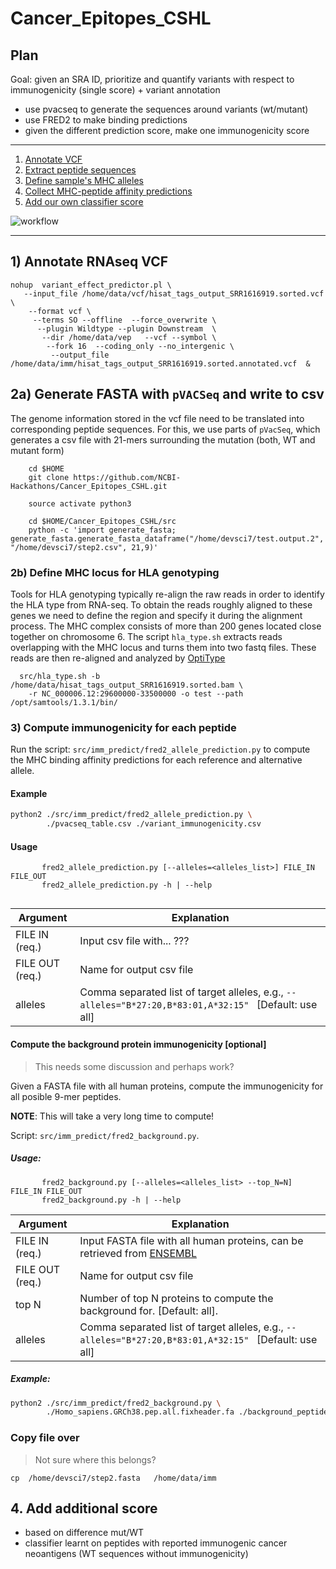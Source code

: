 # Cancer_Epitopes_CSHL

## Plan

Goal: given an SRA ID, prioritize and quantify variants with respect to immunogenicity (single score) + variant annotation

- use pvacseq to generate the sequences around variants (wt/mutant)
- use FRED2 to make binding predictions
- given the different prediction score, make one immunogenicity score

-------------------------

1. [Annotate VCF](#anno)
2. [Extract peptide sequences](#pvac)
3. [Define sample's MHC alleles](#mhc)
4. [Collect MHC-peptide affinity predictions](#fred2)
5. [Add our own classifier score](#new)

![workflow](https://github.com/NCBI-Hackathons/Cancer_Epitopes_CSHL/blob/master/doc/images/Workflow.png)

-------------------------

## 1) Annotate RNAseq VCF <a name="anno"></a> 
 
    nohup  variant_effect_predictor.pl \
       --input_file /home/data/vcf/hisat_tags_output_SRR1616919.sorted.vcf  \
        --format vcf \
         --terms SO --offline  --force_overwrite \
          --plugin Wildtype --plugin Downstream  \
           --dir /home/data/vep   --vcf --symbol \
            --fork 16  --coding_only --no_intergenic \
             --output_file /home/data/imm/hisat_tags_output_SRR1616919.sorted.annotated.vcf  & 


## 2a) Generate FASTA with `pVACSeq` and write to csv <a name="pvac"></a> 

The genome information stored in the vcf file need to be translated into corresponding peptide sequences.
For this, we use parts of `pVacSeq`, which generates a csv file with 21-mers surrounding the mutation (both, WT and mutant form)

```
    cd $HOME  
    git clone https://github.com/NCBI-Hackathons/Cancer_Epitopes_CSHL.git
 
    source activate python3 
    
    cd $HOME/Cancer_Epitopes_CSHL/src   
    python -c 'import generate_fasta; generate_fasta.generate_fasta_dataframe("/home/devsci7/test.output.2", "/home/devsci7/step2.csv", 21,9)'  
```

### 2b) Define MHC locus for HLA genotyping <a name="mhc"></a> 

Tools for HLA genotyping typically re-align the raw reads in order to identify the HLA type from RNA-seq.
To obtain the reads roughly aligned to these genes we need to define the region and specify it during the alignment process.
The MHC complex consists of more than 200 genes located close together on chromosome 6.
The script `hla_type.sh` extracts reads overlapping with the MHC locus and turns them into two fastq files.
These reads are then re-aligned and analyzed by [OptiType](http://dx.doi.org/10.1093/bioinformatics/btu548)

      src/hla_type.sh -b /home/data/hisat_tags_output_SRR1616919.sorted.bam \
        -r NC_000006.12:29600000-33500000 -o test --path /opt/samtools/1.3.1/bin/


### 3) Compute immunogenicity for each peptide <a name="fred2"></a> 

Run the script: `src/imm_predict/fred2_allele_prediction.py` to compute the MHC binding affinity predictions for each reference and alternative allele.   

#### Example

```bash
python2 ./src/imm_predict/fred2_allele_prediction.py \
        ./pvacseq_table.csv ./variant_immunogenicity.csv
```

#### Usage

```
       fred2_allele_prediction.py [--alleles=<alleles_list>] FILE_IN FILE_OUT                          
       fred2_allele_prediction.py -h | --help                                                          
                                                         
```

| Argument | Explanation |
|----------|-------------|
| FILE IN (req.)  | Input csv file with... ??? |
| FILE OUT (req.) | Name for output csv file |                                                                         
| alleles | Comma separated list of target alleles, e.g., `--alleles="B*27:20,B*83:01,A*32:15" ` [Default: use all] |                             


#### Compute the background protein immunogenicity [optional]

> This needs some discussion and perhaps work?


Given a FASTA file with all human proteins, compute the  immunogenicity for all posible 9-mer peptides. 

**NOTE**: This will take a very long time to compute! 
                   
Script: `src/imm_predict/fred2_background.py`. 

##### Usage:  

```                                                                                               
       fred2_background.py [--alleles=<alleles_list> --top_N=N] FILE_IN FILE_OUT                       
       fred2_background.py -h | --help   
```


| Argument | Explanation |
|----------|-------------|
| FILE IN (req.)  | Input FASTA file with all human proteins, can be retrieved from [ENSEMBL](ftp://ftp.ensembl.org/pub/release-86/fasta/homo_sapiens/pep/Homo_sapiens.GRCh38.pep.all.fa.gz) |
| FILE OUT (req.) | Name for output csv file |                                                                         
| top N | Number of top N proteins to compute the background for. [Default: all]. |    
| alleles | Comma separated list of target alleles, e.g., `--alleles="B*27:20,B*83:01,A*32:15" ` [Default: use all] |                


##### Example:

```bash
python2 ./src/imm_predict/fred2_background.py \
        ./Homo_sapiens.GRCh38.pep.all.fixheader.fa ./background_peptides.csv
```


### Copy file over

> Not sure where this belongs?

    cp  /home/devsci7/step2.fasta   /home/data/imm 


## 4. Add additional score <a name="new"></a> 

* based on difference mut/WT
* classifier learnt on peptides with reported immunogenic cancer neoantigens (WT sequences without immunogenicity)
